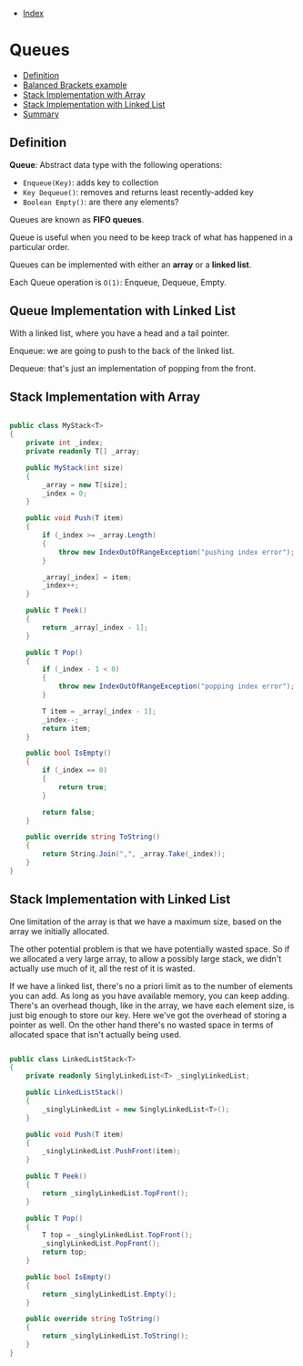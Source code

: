 * [Index](https://github.com/KiraDiShira/AlgorithmsAndDataStructures/blob/master/README.md#project-title)

# Queues

* [Definition](#definition)
* [Balanced Brackets example](#balanced-brackets-example)
* [Stack Implementation with Array](#stack-implementation-with-array)
* [Stack Implementation with Linked List](#stack-implementation-with-linked-list)
* [Summary](#summary)

## Definition

**Queue**: Abstract data type with the following operations:

* `Enqueue(Key)`: adds key to collection
* `Key Dequeue()`: removes and returns least recently-added key
* `Boolean Empty()`: are there any elements?

Queues are known as **FIFO queues**.

Queue is useful when you need to be keep track of what has happened in a particular order.

Queues can be implemented with either an **array** or a **linked list**.

Each Queue operation is `O(1)`: Enqueue, Dequeue, Empty.

## Queue Implementation with Linked List

With a linked list, where you have a head and a tail pointer. 

Enqueue: we are going to push to the back of the linked list.

Dequeue: that's just an implementation of popping from the front. 




## Stack Implementation with Array

```c#

public class MyStack<T>
{
    private int _index;
    private readonly T[] _array;

    public MyStack(int size)
    {
        _array = new T[size];
        _index = 0;
    }

    public void Push(T item)
    {
        if (_index >= _array.Length)
        {
            throw new IndexOutOfRangeException("pushing index error");
        }

        _array[_index] = item;
        _index++;
    }

    public T Peek()
    {
        return _array[_index - 1];
    }

    public T Pop()
    {
        if (_index - 1 < 0)
        {
            throw new IndexOutOfRangeException("popping index error");
        }

        T item = _array[_index - 1];
        _index--;
        return item;
    }

    public bool IsEmpty()
    {
        if (_index == 0)
        {
            return true;
        }

        return false;
    }

    public override string ToString()
    {
        return String.Join(",", _array.Take(_index));
    }
}

```
## Stack Implementation with Linked List

One limitation of the array is that we have a maximum size, based on the array we initially allocated. 

The other potential problem is that we have potentially wasted space. So if we allocated a very large array, to allow a possibly large stack, we didn't actually use much of it, all the rest of it is wasted.

 If we have a linked list, there's no a priori limit as to the number of elements you can add. As long as you have available memory, you can keep adding. There's an overhead though, like in the array, we have each element size, is just big enough to store our key. Here we've got the overhead of storing a pointer as well. On the other hand there's no wasted space in terms of allocated space that isn't actually being used. 

```c#

public class LinkedListStack<T>
{
    private readonly SinglyLinkedList<T> _singlyLinkedList;

    public LinkedListStack()
    {
        _singlyLinkedList = new SinglyLinkedList<T>();
    }

    public void Push(T item)
    {
        _singlyLinkedList.PushFront(item);
    }

    public T Peek()
    {
        return _singlyLinkedList.TopFront();
    }

    public T Pop()
    {
        T top = _singlyLinkedList.TopFront();
        _singlyLinkedList.PopFront();
        return top;
    }

    public bool IsEmpty()
    {
        return _singlyLinkedList.Empty();
    }

    public override string ToString()
    {
        return _singlyLinkedList.ToString();
    }
}

```
